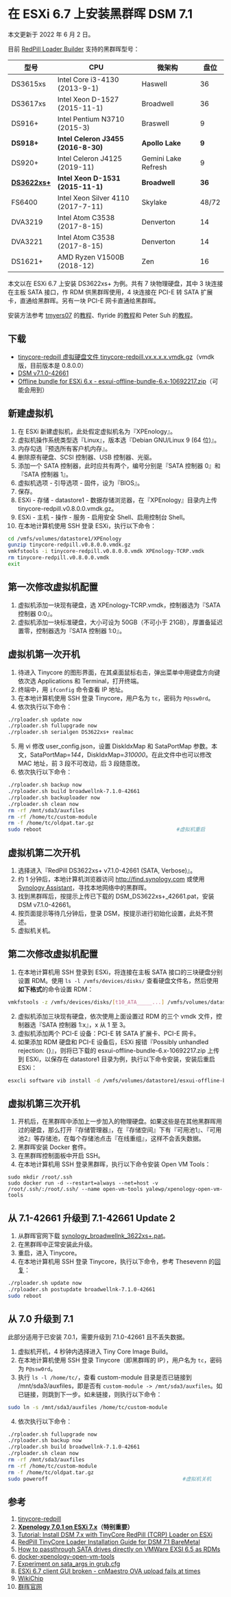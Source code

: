 # 在 ESXi 6.7 上安装黑群晖 DSM 7.1

本文更新于 2022 年 6 月 2 日。

目前 [RedPill Loader Builder](<https://github.com/RedPill-TTG/redpill-load>) 支持的黑群晖型号：

|型号|CPU|微架构|盘位|
| -------- | -------- | -------- | -------- |
|DS3615xs|Intel Core i3-4130 (2013-9-1)|Haswell|36|
|DS3617xs|Intel Xeon D-1527 (2015-11-1)|Broadwell|36|
|DS916+|Intel Pentium N3710 (2015-3)|Braswell|9|
|**DS918+**|**Intel Celeron J3455 (2016-8-30)**|**Apollo Lake**|**9**|
|DS920+|Intel Celeron J4125 (2019-11)|Gemini Lake Refresh|9|
|[**DS3622xs+**](<https://www.synology.com/en-global/products/DS3622xs+>)|**Intel Xeon D-1531 (2015-11-1)**|**Broadwell**|**36**|
|FS6400|Intel Xeon Silver 4110 (2017-7-11)|Skylake|48/72|
|DVA3219|Intel Atom C3538 (2017-8-15)|Denverton|14|
|DVA3221|Intel Atom C3538 (2017-8-15)|Denverton|14|
|DS1621+|AMD Ryzen V1500B (2018-12)|Zen|16|

本文以在 ESXi 6.7 上安装 DS3622xs+ 为例。共有 7 块物理硬盘，其中 3 块连接在主板 SATA 接口，作 RDM 供黑群晖使用，4 块连接在 PCI-E 转 SATA 扩展卡，直通给黑群晖。另有一块 PCI-E 网卡直通给黑群晖。

安装方法参考 [tmyers07](<https://github.com/tmyers07>) 的[教程](<https://www.tsunati.com/blog/xpenology-7-0-1-on-esxi-7-x>)、flyride 的[教程](<https://xpenology.com/forum/topic/62547-tutorial-install-dsm-7x-with-tinycore-redpill-tcrp-loader-on-esxi/>)和 Peter Suh 的[教程](<https://xpenology.com/forum/topic/60130-redpill-tinycore-loader-installation-guide-for-dsm-71-baremetal/>)。

## 下载
- [tinycore-redpill 虚拟硬盘文件 tinycore-redpill.vx.x.x.x.vmdk.gz](<https://github.com/pocopico/tinycore-redpill>)（vmdk 版，目前版本是 0.8.0.0）
- [DSM v7.1.0-42661](<https://global.download.synology.com/download/DSM/release/7.1/42661-1/DSM_DS3622xs%2B_42661.pat>)
- [Offline bundle for ESXi 6.x - esxui-offline-bundle-6.x-10692217.zip](<https://flings.vmware.com/esxi-embedded-host-client>)（可能会用到）

## 新建虚拟机
1. 在 ESXi 新建虚拟机，此处假定虚拟机名为『XPEnology』。
2. 虚拟机操作系统类型选『Linux』，版本选『Debian GNU/Linux 9 (64 位)』。
3. 内存勾选『预选所有客户机内存』。
4. 删除原有硬盘、SCSI 控制器、USB 控制器、光驱。
5. 添加一个 SATA 控制器，此时应共有两个，编号分别是『SATA 控制器 0』和『SATA 控制器 1』。
6. 虚拟机选项 - 引导选项 - 固件，设为『BIOS』。
7. 保存。
8. ESXi - 存储 - datastore1 - 数据存储浏览器，在『XPEnology』目录内上传 tinycore-redpill.v0.8.0.0.vmdk.gz。
9. ESXi - 主机 - 操作 - 服务 - 启用安全 Shell、启用控制台 Shell。
10. 在本地计算机使用 SSH 登录 ESXi，执行以下命令：

```sh
cd /vmfs/volumes/datastore1/XPEnology
gunzip tinycore-redpill.v0.8.0.0.vmdk.gz
vmkfstools -i tinycore-redpill.v0.8.0.0.vmdk XPEnology-TCRP.vmdk
rm tinycore-redpill.v0.8.0.0.vmdk
exit
```

## 第一次修改虚拟机配置
1. 虚拟机添加一块现有硬盘，选 XPEnology-TCRP.vmdk，控制器选为『SATA 控制器 0:0』。
2. 虚拟机添加一块标准硬盘，大小可设为 50GB（不可小于 21GB），厚置备延迟置零，控制器选为『SATA 控制器 1:0』。

## 虚拟机第一次开机
1. 待进入 Tinycore 的图形界面，在其桌面鼠标右击，弹出菜单中用键盘方向键依次选 Applications 和 Terminal，打开终端。
2. 终端中，用 `ifconfig` 命令查看 IP 地址。
3. 在本地计算机使用 SSH 登录 Tinycore，用户名为 `tc`，密码为 `P@ssw0rd`。
4. 依次执行以下命令：

```sh
./rploader.sh update now
./rploader.sh fullupgrade now
./rploader.sh serialgen DS3622xs+ realmac
```

5. 用 vi 修改 user_config.json，设置 DiskIdxMap 和 SataPortMap 参数。本文，SataPortMap=*144*，DiskIdxMap=*310000*。在此文件中也可以修改 MAC 地址，前 3 段不可改动，后 3 段随意改。
6. 依次执行以下命令：

```sh
./rploader.sh backup now
./rploader.sh build broadwellnk-7.1.0-42661
./rploader.sh backuploader now
./rploader.sh clean now
rm -rf /mnt/sda3/auxfiles
rm -rf /home/tc/custom-module
rm -f /home/tc/oldpat.tar.gz
sudo reboot                                            #虚拟机重启
```

## 虚拟机第二次开机
1. 选择进入『RedPill DS3622xs+ v7.1.0-42661 (SATA, Verbose)』。
2. 约 1 分钟后，本地计算机浏览器访问 <http://find.synology.com> 或使用 [Synology Assistant](<https://www.synology.com/en-us/support/download/DS3622xs+?version=7.1#utilities>)，寻找本地网络中的黑群晖。
3. 找到黑群晖后，按提示上传已下载的 DSM_DS3622xs+\_42661.pat，安装 DSM v7.1.0-42661。
4. 按页面提示等待几分钟后，登录 DSM，按提示进行初始化设置，此处不赘述。
5. 虚拟机关机。

## 第二次修改虚拟机配置
1. 在本地计算机用 SSH 登录到 ESXi，将连接在主板 SATA 接口的三块硬盘分别设置 RDM。使用 `ls -l /vmfs/devices/disks/` 查看硬盘文件名，然后使用**如下格式**的命令设置 RDM：

```sh
vmkfstools -z /vmfs/devices/disks/[t10_ATA_____...] /vmfs/volumes/datastore1/XPEnology/[...]_RDM.vmdk
```

2. 虚拟机添加三块现有硬盘，依次使用上面设置过 RDM 的三个 vmdk 文件，控制器选『SATA 控制器 1:x』，x 从 1 至 3。
3. 虚拟机添加两个 PCI-E 设备：PCI-E 转 SATA 扩展卡、PCI-E 网卡。
4. 如果添加 RDM 硬盘和 PCI-E 设备后，ESXi 报错『Possibly unhandled rejection: {}』，则将已下载的 esxui-offline-bundle-6.x-10692217.zip 上传到 ESXi，以保存在 datastore1 目录为例，执行以下命令安装，安装后重启 ESXi：

```sh
esxcli software vib install -d /vmfs/volumes/datastore1/esxui-offline-bundle-6.x-10692217.zip
```

## 虚拟机第三次开机
1. 开机后，在黑群晖中添加上一步加入的物理硬盘。如果这些是在其他黑群晖用过的硬盘，那么打开『存储管理器』，在『存储空间』下有『可用池1』、『可用池2』等存储池，在每个存储池点击『在线重组』，这样不会丢失数据。
2. 黑群晖安装 Docker 套件。
3. 在黑群晖控制面板中开启 SSH。
4. 在本地计算机用 SSH 登录黑群晖，执行以下命令安装 Open VM Tools：

```
sudo mkdir /root/.ssh
sudo docker run -d --restart=always --net=host -v /root/.ssh/:/root/.ssh/ --name open-vm-tools yalewp/xpenology-open-vm-tools
```

## 从 7.1-42661 升级到 7.1-42661 Update 2
1. 从群晖官网下载 [synology_broadwellnk_3622xs+.pat](<https://global.download.synology.com/download/DSM/criticalupdate/update_pack/42661-2/synology_broadwellnk_3622xs%2B.pat>)。
2. 在黑群晖中正常安装此升级。
3. 重启，进入 Tinycore。
4. 在本地计算机用 SSH 登录 Tinycore，执行以下命令，参考 Thesevenn 的[回复](<https://xpenology.com/forum/topic/62919-dsm-71-42661-update-2/?do=findComment&comment=284920>)：
```sh
./rploader.sh update now
./rploader.sh postupdate broadwellnk-7.1.0-42661
sudo reboot
```

## 从 7.0 升级到 7.1
此部分适用于已安装 7.0.1，需要升级到 7.1.0-42661 且不丢失数据。
1. 虚拟机开机，4 秒钟内选择进入 Tiny Core Image Build。
2. 在本地计算机使用 SSH 登录 Tinycore（即黑群晖的 IP），用户名为 `tc`，密码为 `P@ssw0rd`。
3. 执行 `ls -l /home/tc/`，查看 custom-module 目录是否已链接到 /mnt/sda3/auxfiles，即是否有 `custom-module -> /mnt/sda3/auxfiles`。如已链接，则跳到下一步。如未链接，则执行以下命令：

```sh
sudo ln -s /mnt/sda3/auxfiles /home/tc/custom-module
```

4. 依次执行以下命令：

```sh
./rploader.sh fullupgrade now
./rploader.sh backup now
./rploader.sh build broadwellnk-7.1.0-42661
./rploader.sh clean now
rm -rf /mnt/sda3/auxfiles
rm -rf /home/tc/custom-module
rm -f /home/tc/oldpat.tar.gz
sudo poweroff                                            #虚拟机关机
```

## 参考
1. [tinycore-redpill](<https://github.com/pocopico/tinycore-redpill>)
2. [**Xpenology 7.0.1 on ESXi 7.x**](<https://www.tsunati.com/blog/xpenology-7-0-1-on-esxi-7-x>)**（特别重要）**
3. [Tutorial: Install DSM 7.x with TinyCore RedPill (TCRP) Loader on ESXi](<https://xpenology.com/forum/topic/62547-tutorial-install-dsm-7x-with-tinycore-redpill-tcrp-loader-on-esxi/>)
4. [RedPill TinyCore Loader Installation Guide for DSM 7.1 BareMetal](<https://xpenology.com/forum/topic/60130-redpill-tinycore-loader-installation-guide-for-dsm-71-baremetal>)
5. [How to passthrough SATA drives directly on VMWare EXSI 6.5 as RDMs](<https://gist.github.com/Hengjie/1520114890bebe8f805d337af4b3a064>)
6. [docker-xpenology-open-vm-tools](<https://github.com/yale-wp/docker-xpenology-open-vm-tools>)
7. [Experiment on sata_args in grub.cfg](<https://gugucomputing.wordpress.com/2018/11/11/experiment-on-sata_args-in-grub-cfg>)
8. [ESXi 6.7 client GUI broken - cnMaestro OVA upload fails at times](<https://community.cambiumnetworks.com/t/esxi-6-7-client-gui-broken-cnmaestro-ova-upload-fails-at-times/61731>)
9. [WikiChip](<https://en.wikichip.org>)
10. [群晖官网](<https://www.synology.com>)
